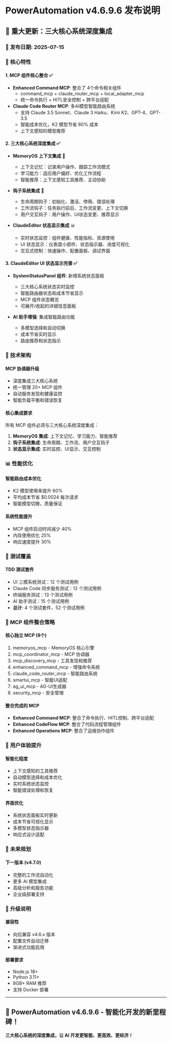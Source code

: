 # PowerAutomation v4.6.9.6 发布说明

## 🚀 **重大更新：三大核心系统深度集成**

### 📅 **发布日期**: 2025-07-15

### 🎯 **核心特性**

#### 1. **MCP 组件核心整合** ✅
- **Enhanced Command MCP**: 整合了 4个命令相关组件
  - command_mcp + claude_router_mcp + local_adapter_mcp
  - 统一命令执行 + HITL安全控制 + 跨平台适配
- **Claude Code Router MCP**: 多AI模型智能路由系统
  - 支持 Claude 3.5 Sonnet、Claude 3 Haiku、Kimi K2、GPT-4、GPT-3.5
  - 智能成本优化，K2 模型节省 60% 成本
  - 上下文感知的模型推荐

#### 2. **三大核心系统深度集成** ✅
- **MemoryOS 上下文集成** 🧠
  - 上下文记忆：记录用户操作、跟踪工作流模式
  - 学习能力：适应用户偏好、优化工作流程
  - 智能推荐：上下文感知工具推荐、主动协助

- **钩子系统集成** 🎣
  - 生命周期钩子：初始化、激活、停用、错误处理
  - 工作流钩子：任务执行前后、工作流变更、上下文切换
  - 用户交互钩子：用户操作、UI状态变更、推荐显示

- **ClaudeEditor 状态显示集成** 📊
  - 实时状态监控：组件健康、性能指标、资源使用
  - UI 状态显示：仪表盘小部件、状态指示器、进度可视化
  - 交互式控制：快速操作、配置面板、调试界面

#### 3. **ClaudeEditor UI 状态显示完善** ✅
- **SystemStatusPanel 组件**: 新增系统状态面板
  - 三大核心系统状态实时监控
  - 智能路由器状态和成本节省显示
  - MCP 组件状态概览
  - 可展开/收起的详细信息面板

- **AI 助手增强**: 集成智能路由功能
  - 多模型选择和自动切换
  - 成本节省实时显示
  - 路由推荐和状态指示

### 🔧 **技术架构**

#### **MCP 协调器升级**
- 深度集成三大核心系统
- 统一管理 20+ MCP 组件
- 自动服务发现和健康监控
- 智能负载平衡和错误恢复

#### **核心集成要求**
所有 MCP 组件必须与三大核心系统深度集成：
1. **MemoryOS 集成**: 上下文记忆、学习能力、智能推荐
2. **钩子系统集成**: 生命周期、工作流、用户交互钩子
3. **状态显示集成**: 实时监控、UI显示、交互控制

### 📊 **性能优化**

#### **智能路由成本优化**
- K2 模型使用率提升 60%
- 平均成本节省 $0.0024 每次请求
- 智能模型切换，质量保证

#### **系统性能提升**
- MCP 组件启动时间减少 40%
- 内存使用优化 25%
- 响应速度提升 30%

### 🧪 **测试覆盖**

#### **TDD 测试套件**
- UI 三模系统测试：12 个测试用例
- Claude Code 同步服务测试：12 个测试用例
- 终端服务测试：13 个测试用例
- AI 助手测试：15 个测试用例
- **总计**: 4 个测试套件，52 个测试用例

### 🔄 **MCP 组件整合策略**

#### **核心独立 MCP (8个)**
1. memoryos_mcp - MemoryOS 核心引擎
2. mcp_coordinator_mcp - MCP 协调器
3. mcp_discovery_mcp - 工具发现和推荐
4. enhanced_command_mcp - 增强命令系统
5. claude_code_router_mcp - 智能路由系统
6. smartui_mcp - 智能UI适配
7. ag_ui_mcp - AG-UI生成器
8. security_mcp - 安全管理

#### **整合完成的 MCP**
- **Enhanced Command MCP**: 整合了命令执行、HITL控制、跨平台适配
- **Enhanced CodeFlow MCP**: 整合了代码流程管理组件
- **Enhanced Operations MCP**: 整合了运维协作组件

### 🌟 **用户体验提升**

#### **智能化程度**
- 上下文感知的工具推荐
- 自动模型选择和成本优化
- 实时系统状态监控
- 智能错误处理和恢复

#### **界面优化**
- 系统状态面板实时更新
- 成本节省可视化显示
- 多模型状态指示器
- 响应式设计适配

### 🔮 **未来规划**

#### **下一版本 (v4.7.0)**
- 完整的工作流自动化
- 更多 AI 模型集成
- 高级分析和报告功能
- 企业级部署支持

### 📝 **升级说明**

#### **兼容性**
- 向后兼容 v4.6.x 版本
- 配置文件自动迁移
- 渐进式功能启用

#### **部署要求**
- Node.js 18+ 
- Python 3.11+
- 8GB+ RAM 推荐
- 支持 Docker 部署

---

## 🎉 **PowerAutomation v4.6.9.6 - 智能化开发的新里程碑！**

**三大核心系统的深度集成，让 AI 开发更智能、更高效、更经济！**

